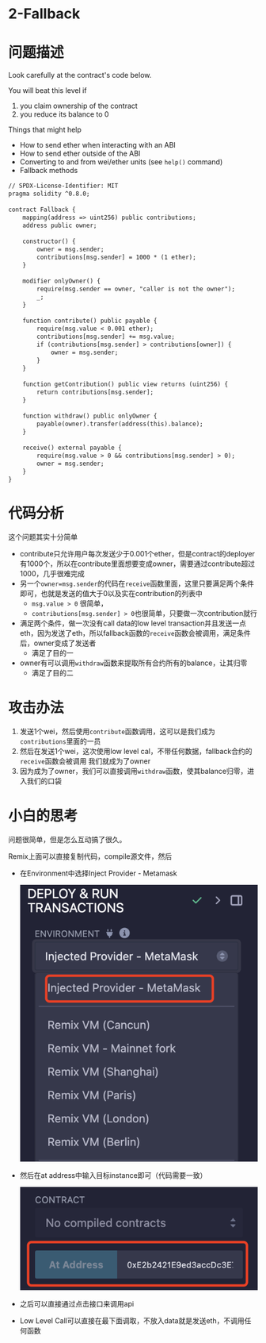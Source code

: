 # 2-Fallback

# 问题描述

Look carefully at the contract's code below.

You will beat this level if

1. you claim ownership of the contract
2. you reduce its balance to 0

Things that might help

- How to send ether when interacting with an ABI
- How to send ether outside of the ABI
- Converting to and from wei/ether units (see `help()` command)
- Fallback methods

```solidity
// SPDX-License-Identifier: MIT
pragma solidity ^0.8.0;

contract Fallback {
    mapping(address => uint256) public contributions;
    address public owner;

    constructor() {
        owner = msg.sender;
        contributions[msg.sender] = 1000 * (1 ether);
    }

    modifier onlyOwner() {
        require(msg.sender == owner, "caller is not the owner");
        _;
    }

    function contribute() public payable {
        require(msg.value < 0.001 ether);
        contributions[msg.sender] += msg.value;
        if (contributions[msg.sender] > contributions[owner]) {
            owner = msg.sender;
        }
    }

    function getContribution() public view returns (uint256) {
        return contributions[msg.sender];
    }

    function withdraw() public onlyOwner {
        payable(owner).transfer(address(this).balance);
    }

    receive() external payable {
        require(msg.value > 0 && contributions[msg.sender] > 0);
        owner = msg.sender;
    }
}
```

# 代码分析

这个问题其实十分简单

- contribute只允许用户每次发送少于0.001个ether，但是contract的deployer有1000个，所以在contribute里面想要变成owner，需要通过contribute超过1000，几乎很难完成
- 另一个`owner=msg.sender`的代码在`receive`函数里面，这里只要满足两个条件即可，也就是发送的值大于0以及实在contribution的列表中
    - `msg.value > 0` 很简单，
    - `contributions[msg.sender] > 0`也很简单，只要做一次contribution就行
- 满足两个条件，做一次没有call data的low level transaction并且发送一点eth，因为发送了eth，所以fallback函数的`receive`函数会被调用，满足条件后，owner变成了发送者
    - 满足了目的一
- owner有可以调用`withdraw`函数来提取所有合约所有的balance，让其归零
    - 满足了目的二

# 攻击办法

1. 发送1个wei，然后使用`contribute`函数调用，这可以是我们成为`contributions`里面的一员
2. 然后在发送1个wei，这次使用low level cal，不带任何数据，fallback合约的`receive`函数会被调用
我们就成为了owner
3. 因为成为了owner，我们可以直接调用`withdraw`函数，使其balance归零，进入我们的口袋

# 小白的思考

问题很简单，但是怎么互动搞了很久。

Remix上面可以直接复制代码，compile源文件，然后

- 在Environment中选择Inject Provider - Metamask
  
    ![image.png](images/01-image.png)
    
- 然后在at address中输入目标instance即可（代码需要一致）
  
    ![image.png](images/01-image2.png)
    
- 之后可以直接通过点击接口来调用api
- Low Level Call可以直接在最下面调取，不放入data就是发送eth，不调用任何函数

